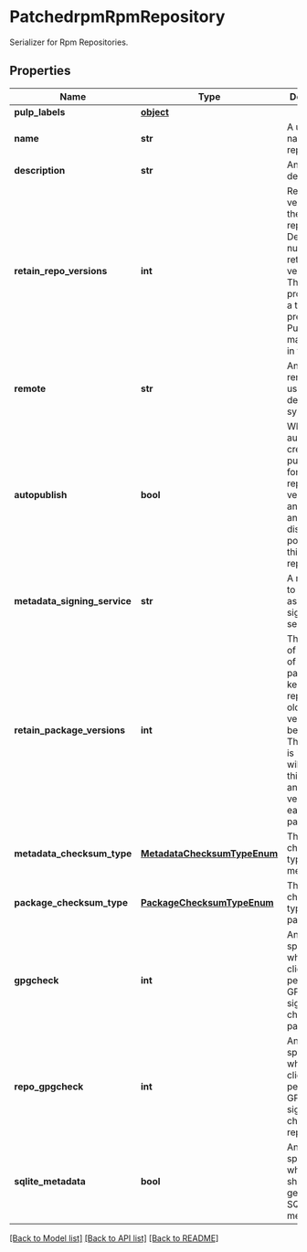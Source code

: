 # PatchedrpmRpmRepository

Serializer for Rpm Repositories.
## Properties
Name | Type | Description | Notes
------------ | ------------- | ------------- | -------------
**pulp_labels** | [**object**](.md) |  | [optional] 
**name** | **str** | A unique name for this repository. | [optional] 
**description** | **str** | An optional description. | [optional] 
**retain_repo_versions** | **int** | Retain X versions of the repository. Default is null which retains all versions. This is provided as a tech preview in Pulp 3 and may change in the future. | [optional] 
**remote** | **str** | An optional remote to use by default when syncing. | [optional] 
**autopublish** | **bool** | Whether to automatically create publications for new repository versions, and update any distributions pointing to this repository. | [optional] [default to False]
**metadata_signing_service** | **str** | A reference to an associated signing service. | [optional] 
**retain_package_versions** | **int** | The number of versions of each package to keep in the repository; older versions will be purged. The default is &#39;0&#39;, which will disable this feature and keep all versions of each package. | [optional] 
**metadata_checksum_type** | [**MetadataChecksumTypeEnum**](MetadataChecksumTypeEnum.md) | The checksum type for metadata. | [optional] 
**package_checksum_type** | [**PackageChecksumTypeEnum**](PackageChecksumTypeEnum.md) | The checksum type for packages. | [optional] 
**gpgcheck** | **int** | An option specifying whether a client should perform a GPG signature check on packages. | [optional] [default to 0]
**repo_gpgcheck** | **int** | An option specifying whether a client should perform a GPG signature check on the repodata. | [optional] [default to 0]
**sqlite_metadata** | **bool** | An option specifying whether Pulp should generate SQLite metadata. | [optional] [default to False]

[[Back to Model list]](../README.md#documentation-for-models) [[Back to API list]](../README.md#documentation-for-api-endpoints) [[Back to README]](../README.md)



